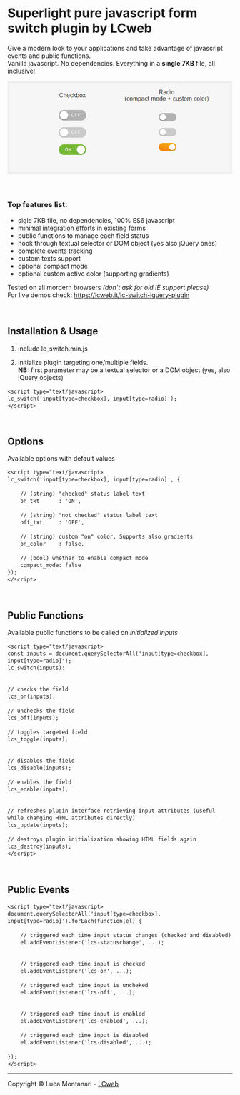 # Superlight pure javascript form switch plugin by LCweb

Give a modern look to your applications and take advantage of javascript events and public functions.<br/>
Vanilla javascript. No dependencies. Everything in a **single 7KB** file, all inclusive!


![](preview.png)


<br/>

### Top features list:

- sigle 7KB file, no dependencies, 100% ES6 javascript
- minimal integration efforts in existing forms
- public functions to manage each field status
- hook through textual selector or DOM object (yes also jQuery ones)
- complete events tracking
- custom texts support
- optional compact mode
- optional custom active color (supporting gradients)


Tested on all mordern browsers *(don't ask for old IE support please)*<br/>
For live demos check: https://lcweb.it/lc-switch-jquery-plugin

<br/>

## Installation & Usage

1. include lc_switch.min.js

2. initialize plugin targeting one/multiple fields.<br/>**NB:** first parameter may be a textual selector or a DOM object (yes, also jQuery objects)


```
<script type="text/javascript>
lc_switch('input[type=checkbox], input[type=radio]');
</script>
```


<br/>

## Options

Available options with default values


```
<script type="text/javascript>
lc_switch('input[type=checkbox], input[type=radio]', {

    // (string) "checked" status label text
    on_txt      : 'ON',
    
    // (string) "not checked" status label text
    off_txt     : 'OFF',

    // (string) custom "on" color. Supports also gradients
    on_color    : false,

    // (bool) whether to enable compact mode
    compact_mode: false
});
</script>
```


<br/>

## Public Functions

Available public functions to be called on *initialized inputs*


```
<script type="text/javascript>
const inputs = document.querySelectorAll('input[type=checkbox], input[type=radio]');
lc_switch(inputs):


// checks the field
lcs_on(inputs);

// unchecks the field
lcs_off(inputs);

// toggles targeted field
lcs_toggle(inputs);


// disables the field
lcs_disable(inputs);

// enables the field
lcs_enable(inputs);


// refreshes plugin interface retrieving input attributes (useful while changing HTML attributes directly)
lcs_update(inputs);

// destroys plugin initialization showing HTML fields again
lcs_destroy(inputs);
</script>
```


<br/>

## Public Events


```
<script type="text/javascript>
document.querySelectorAll('input[type=checkbox], input[type=radio]').forEach(function(el) {

    // triggered each time input status changes (checked and disabled)
    el.addEventListener('lcs-statuschange', ...);
    
    
    // triggered each time input is checked
    el.addEventListener('lcs-on', ...);
    
    // triggered each time input is uncheked
    el.addEventListener('lcs-off', ...);
    
    
    // triggered each time input is enabled
    el.addEventListener('lcs-enabled', ...);
    
    // triggered each time input is disabled
    el.addEventListener('lcs-disabled', ...);

});
</script>
```



* * *


Copyright &copy; Luca Montanari - [LCweb](https://lcweb.it)
